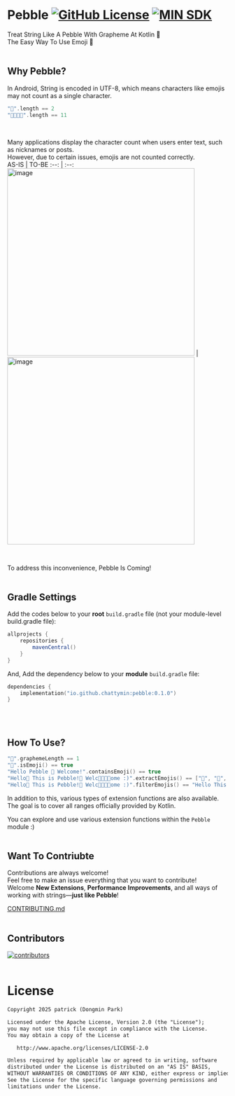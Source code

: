 # Pebble [![GitHub License](https://img.shields.io/badge/License-Apache%202.0-brightgreen.svg)](https://opensource.org/licenses/Apache-2.0) [![MIN SDK](https://img.shields.io/badge/API-21%2B-orange.svg?style=flat)]([https://opensource.org/licenses/Apache-2.0](https://android-arsenal.com/api?level=21)) 

Treat String Like A Pebble With Grapheme At Kotlin 🫧   
The Easy Way To Use Emoji 🚀
</br>
</br>

## Why Pebble?
In Android, String is encoded in UTF-8, which means characters like emojis may not count as a single character.   
```kotlin
"🚀".length == 2
"🧑‍🧑‍🧒‍🧒".length == 11
```
</br>

Many applications display the character count when users enter text, such as nicknames or posts.   
However, due to certain issues, emojis are not counted correctly.    
AS-IS | TO-BE
:--: | :--:
<img width="428" alt="image" src="https://github.com/user-attachments/assets/06a38d04-202f-419f-b0e8-fdf821c5efdb" /> | <img width="428" alt="image" src="https://github.com/user-attachments/assets/f760e92d-d399-4326-88b6-c48ebe347ef7" />

</br>

To address this inconvenience, Pebble Is Coming!
</br>
</br>

## Gradle Settings
Add the codes below to your **root** `build.gradle` file (not your module-level build.gradle file):
```gradle
allprojects {
    repositories {
        mavenCentral()
    }
}
```   

And, Add the dependency below to your **module** `build.gradle` file:
```kotlin
dependencies {
    implementation("io.github.chattymin:pebble:0.1.0")
}
```
</br>
</br>

## How To Use?
```kotlin
"🚀".graphemeLength == 1
"🚀".isEmoji() == true
"Hello Pebble 🚀 Welcome!".containsEmoji() == true
"Hello🚀 This is Pebble!🫧 Welc🧑‍🧑‍🧒‍🧒ome :)".extractEmojis() == ["🚀", "🫧", "🧑‍🧑‍🧒‍🧒"]
"Hello🚀 This is Pebble!🫧 Welc🧑‍🧑‍🧒‍🧒ome :)".filterEmojis() == "Hello This is Pebble! Welcome :)"
```
In addition to this, various types of extension functions are also available.   
The goal is to cover all ranges officially provided by Kotlin.


You can explore and use various extension functions within the `Pebble` module :)
</br>
</br>

## Want To Contriubte
Contributions are always welcome!   
Feel free to make an issue everything that you want to contribute!    
Welcome **New Extensions**, **Performance Improvements**, and all ways of working with strings—**just like Pebble**!

[CONTRIBUTING.md](https://github.com/chattymin/Pebble/blob/main/CONTRIBUTING.md)
</br>
</br>

## Contributors

[![contributors](https://contrib.rocks/image?repo=chattymin/Pebble)](https://github.com/chattymin/pebble/contributors)
</br>
</br>

# License
```xml
Copyright 2025 patrick (Dongmin Park)

Licensed under the Apache License, Version 2.0 (the "License");
you may not use this file except in compliance with the License.
You may obtain a copy of the License at

   http://www.apache.org/licenses/LICENSE-2.0

Unless required by applicable law or agreed to in writing, software
distributed under the License is distributed on an "AS IS" BASIS,
WITHOUT WARRANTIES OR CONDITIONS OF ANY KIND, either express or implied.
See the License for the specific language governing permissions and
limitations under the License.
```
